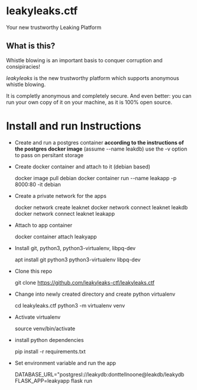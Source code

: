 # leakyleaks.ctf

Your new trustworthy Leaking Platform

## What is this?

Whistle blowing is an important basis to conquer corruption and consipiracies!

*leakyleaks* is the new trustworthy platform which supports anonymous whistle blowing. 

It is completly anonymous and completely secure. And even better: you can run
your own copy of it on your machine, as it is 100% open source.

# Install and run Instructions 

- Create and run a postgres container **according to the instructions of the postgres
  docker image** (assume --name leakdb) use the -v option to pass on persitant storage

- Create docker container and attach to it (debian based)

    docker image pull debian
    docker container run --name leakapp -p 8000:80 -it debian

- Create a private network for the apps

    docker network create leaknet
    docker network connect leaknet leakdb
    docker network connect leaknet leakapp

- Attach to app container

    docker container attach leakyapp

- Install git, python3, python3-virtualenv, libpq-dev

    apt install git python3 python3-virtualenv libpq-dev

- Clone this repo

    git clone https://github.com/leakyleaks-ctf/leakyleaks.ctf

- Change into newly created directory and create python virtualenv

    cd leakyleaks.ctf
    python3 -m virtualenv venv

- Activate virtualenv

    source venv/bin/activate

- install python dependencies

    pip install -r requirements.txt

- Set environment variable and run the app

    DATABASE_URL="postgresl://leakydb:donttellnoone@leakdb/leakydb
    FLASK_APP=leakyapp flask run
